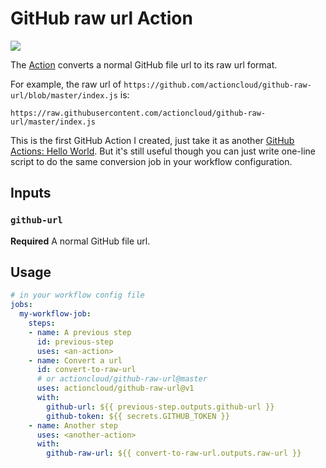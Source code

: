 # GitHub raw url Action

![](https://github.com/actioncloud/github-raw-url/workflows/Test%20converting/badge.svg)


The [Action](https://github.com/marketplace/actions/github-raw-url) converts a normal GitHub file url to its raw url format.

For example, the raw url of `https://github.com/actioncloud/github-raw-url/blob/master/index.js` is:

```
https://raw.githubusercontent.com/actioncloud/github-raw-url/master/index.js
```

This is the first GitHub Action I created, just take it as another [GitHub Actions: Hello World](https://github.com/actions/hello-world-javascript-action). But it's still useful though you can just write one-line script to do the same conversion job in your workflow configuration.

## Inputs

### `github-url`

**Required** A normal GitHub file url.

## Usage

```yaml
# in your workflow config file
jobs:
  my-workflow-job:
    steps:
    - name: A previous step
      id: previous-step
      uses: <an-action>
    - name: Convert a url
      id: convert-to-raw-url
      # or actioncloud/github-raw-url@master
      uses: actioncloud/github-raw-url@v1
      with:
        github-url: ${{ previous-step.outputs.github-url }}
        github-token: ${{ secrets.GITHUB_TOKEN }}
    - name: Another step
      uses: <another-action>
      with:
        github-raw-url: ${{ convert-to-raw-url.outputs.raw-url }}
```
